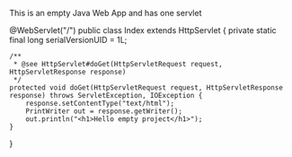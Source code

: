This is an empty Java Web App and has one servlet

@WebServlet("/")
public class Index extends HttpServlet {
	private static final long serialVersionUID = 1L;

	/**
	 * @see HttpServlet#doGet(HttpServletRequest request, HttpServletResponse response)
	 */
	protected void doGet(HttpServletRequest request, HttpServletResponse response) throws ServletException, IOException {
		response.setContentType("text/html");  
		PrintWriter out = response.getWriter();
		out.println("<h1>Hello empty project</h1>");
	}

}
